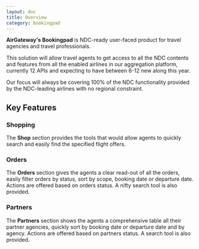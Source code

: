 ```yaml
---
layout: doc
title: Overview
category: bookingpad
---
```


**AirGateway's Bookingpad** is  NDC-ready user-faced product for travel agencies and travel professionals.

This solution will allow travel agents to get access to all the NDC contents and features from all the enabled airlines in our aggregation platform, currently 12 APIs and expecting to have between 8-12 new along this year.

Our focus will always be covering 100% of the NDC functionality provided by the NDC-leading airlines with no regional constraint.

## Key Features

### Shopping
The **Shop** section provides the tools that would allow agents to quickly search and easily find the specified flight offers.

### Orders
The **Orders** section gives the agents a clear read-out of all the orders, easily filter orders by status, sort by scope, booking date or departure date. Actions are offered based on orders status. A nifty search tool is also provided.

### Partners
The **Partners** section shows the agents a comprehensive table all their partner agencies, quickly sort
 by booking date or departure date and by agency. Actions are offered based on partners status. A search tool is also provided.
